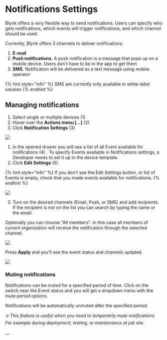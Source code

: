 # Notifications Settings

Blynk offers a very flexible way to send notifications. Users can specify who gets notifications, which events will trigger notifications, and which channel should be used.

Currently, Blynk offers 3 channels to deliver notifications: 

1. **E-mail**
2. **Push notifications.** A push notification is a message that pops up on a mobile device. Users don't have to be in the app to get them
3. **SMS.** Notification will be delivered as a text message using mobile operator

{% hint style="info" %}
SMS are currently only available in white-label solution
{% endhint %}

##  Managing notifications

1. Select single or multiple devices \(1\)
2. Hover over the **Actions menu \[...\]** \(2\)
3. Click **Notification Settings** \(3\)

![](https://user-images.githubusercontent.com/72824404/120806266-4ffcfc00-c54f-11eb-9cc0-d0c53cf7efcf.png)

1. In the opened drawer you will see a list of all Event available for notifications \(4\) . To specify Events available in Notifications settings, a Developer needs to set it up in the device template.
2. Click **Edit Settings** \(5\)

{% hint style="info" %}
If you don't see the Edit Settings button, or list of Events is empty, check that you made events available for notifications.
{% endhint %}

![](https://user-images.githubusercontent.com/72824404/120807574-c6e6c480-c550-11eb-8965-6a979c147122.png)

3. Turn on the desired channels \(Email, Push, or SMS\) and add recipients. If the recipient is not on the list you can search by typing the name or the email.

Optionally you can choose  "All members". In this case all members of current organization will receive the notification through the selected channel.

![](https://user-images.githubusercontent.com/72824404/120807610-cfd79600-c550-11eb-82ea-969884f21cf9.png)

Press **Apply** and you'll see the event status and channels updated.

![](https://user-images.githubusercontent.com/72824404/120807644-d8c86780-c550-11eb-927c-d73b24a638a7.png)



### Muting notifications

Notifications can be muted for a specified period of time. Click on the switch near the Event status and you will get a dropdown menu with the mute period options.

Notifications will be automatically unmuted after the specified period. 

_❇️ This feature is useful when you need to temporarily mute notifications. For example during deployment, testing, or maintenance at job site._

\_\_

